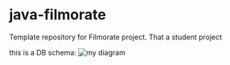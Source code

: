 # java-filmorate
Template repository for Filmorate project. That a student project


this is a DB schema:
![my diagram](https://user-images.githubusercontent.com/104648758/194754770-78591f50-1832-430b-8e36-7a1d30de9abf.png)
